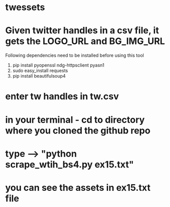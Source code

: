 # twessets
# Given twitter handles in a csv file, it gets the LOGO_URL and BG_IMG_URL 

Following dependencies need to be installed before using this tool

1. pip install pyopenssl ndg-httpsclient pyasn1
2. sudo easy_install requests
3. pip install beautifulsoup4


# enter tw handles in tw.csv
# in your terminal - cd to directory where you cloned the github repo
# type --> "python scrape_wtih_bs4.py ex15.txt"
# you can see the assets in ex15.txt file
